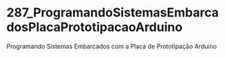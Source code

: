 # 287_ProgramandoSistemasEmbarcadosPlacaPrototipacaoArduino
Programando Sistemas Embarcados com a Placa de Prototipação Arduino
